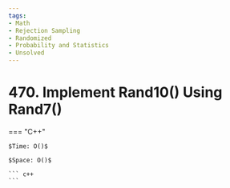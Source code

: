 ```yaml
---
tags:
- Math
- Rejection Sampling
- Randomized
- Probability and Statistics
- Unsolved
---
```



# 470. Implement Rand10() Using Rand7()

=== "C++"

    $Time: O()$

    $Space: O()$

    ``` c++
    ```
